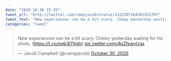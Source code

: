 ```yaml
---
date: "2020-10-30 15:39"
tweet_url: "http://twitter.com/campjacob/status/1322307164501921797"
tweet_text: "New experiences can be a bit scary. Chewy yesterday waiting for his shots. (https://t.co/peb3l7Vgln) https://t.co/4pZfswvUgx"
categories: "tweet"
---
```


<blockquote class="twitter-tweet"><p lang="en" dir="ltr">New experiences can be a bit scary. Chewy yesterday waiting for his shots. (<a href="https://t.co/peb3l7Vgln">https://t.co/peb3l7Vgln</a>) <a href="https://t.co/4pZfswvUgx">pic.twitter.com/4pZfswvUgx</a></p>&mdash; Jacob Campbell (@campjacob) <a href="https://twitter.com/campjacob/status/1322307164501921797?ref_src=twsrc%5Etfw">October 30, 2020</a></blockquote> <script async src="https://platform.twitter.com/widgets.js" charset="utf-8"></script> 
